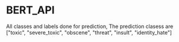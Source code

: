 # BERT_API
All classes and labels done for prediction,
The prediction clasess are ["toxic", "severe_toxic", "obscene", "threat", "insult", "identity_hate"]

